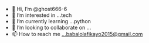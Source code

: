 - 👋 Hi, I’m @ghost666-6
- 👀 I’m interested in ...tech 
- 🌱 I’m currently learning ...python
- 💞️ I’m looking to collaborate on ...
- 📫 How to reach me ...babalolafikayo2015@gmail.com

<!---
ghost666-6/ghost666-6 is a ✨ special ✨ repository because its `README.md` (this file) appears on your GitHub profile.
You can click the Preview link to take a look at your changes.
--->
